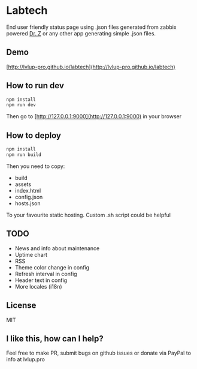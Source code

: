 # Labtech

End user friendly status page using .json files generated from zabbix powered [Dr. Z](https://github.com/lvlup-pro/dr-z) or any other app generating simple .json files.

## Demo

[http://lvlup-pro.github.io/labtech](http://lvlup-pro.github.io/labtech)

## How to run dev

```bash
npm install
npm run dev
```

Then go to [http://127.0.0.1:9000](http://127.0.0.1:9000) in your browser

## How to deploy

```bash
npm install
npm run build
```

Then you need to copy:

- build
- assets
- index.html
- config.json
- hosts.json 

To your favourite static hosting. Custom .sh script could be helpful

## TODO

- News and info about maintenance
- Uptime chart
- RSS
- Theme color change in config
- Refresh interval in config
- Header text in config
- More locales (i18n)

## License

MIT

## I like this, how can I help?

Feel free to make PR, submit bugs on github issues or donate via PayPal to info at lvlup.pro